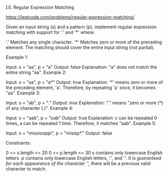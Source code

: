 10. Regular Expression Matching

https://leetcode.com/problems/regular-expression-matching/

Given an input string (s) and a pattern (p), implement regular expression matching with support for '.' and '\*' where:

'.' Matches any single character.​​​​
'\*' Matches zero or more of the preceding element.
The matching should cover the entire input string (not partial).

Example 1:

Input: s = "aa", p = "a"
Output: false
Explanation: "a" does not match the entire string "aa".
Example 2:

Input: s = "aa", p = "a*"
Output: true
Explanation: '*' means zero or more of the preceding element, 'a'. Therefore, by repeating 'a' once, it becomes "aa".
Example 3:

Input: s = "ab", p = "._"
Output: true
Explanation: "._" means "zero or more (\*) of any character (.)".
Example 4:

Input: s = "aab", p = "c*a*b"
Output: true
Explanation: c can be repeated 0 times, a can be repeated 1 time. Therefore, it matches "aab".
Example 5:

Input: s = "mississippi", p = "mis*is*p\*."
Output: false

Constraints:

0 <= s.length <= 20
0 <= p.length <= 30
s contains only lowercase English letters.
p contains only lowercase English letters, '.', and '_'.
It is guaranteed for each appearance of the character '_', there will be a previous valid character to match.
